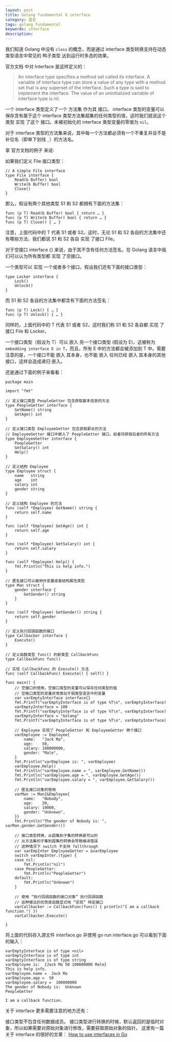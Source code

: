 ```yaml
---
layout: post
title: Golang fundamental 8 interface
category: 语言
tags: golang fundamental
keywords: interface
description:
---
```


我们知道 Golang 中没有 `class` 的概念，而是通过 interface 类型转换支持在动态类型语言中常见的 鸭子类型 达到运行时多态的效果。

官方文档 中对 Interface 是这样定义的：

> An interface type specifies a method set called its interface. A variable of interface type can store a value of any type with a method set that is any superset of the interface. Such a type is said to implement the interface. The value of an uninitialized variable of interface type is nil.

一个 interface 类型定义了一个 方法集 作为其 接口。 interface 类型的变量可以保存含有属于这个 interface 类型方法集超集的任何类型的值，这时我们就说这个类型 实现 了这个 接口。未被初始化的 interface 类型变量的零值为 `nil`。

对于 interface 类型的方法集来说，其中每一个方法都必须有一个不重复并且不是 补位名（即单下划线 `_`）的方法名。

拿 官方文档的例子 来说:

如果我们定义 File 接口类型：

```golang
// A simple File interface
type File interface {
	Read(b Buffer) bool
	Write(b Buffer) bool
	Close()
}
```

那么，假设有两个其他类型 S1 和 S2 都拥有下面的方法集：

```golang
func (p T) Read(b Buffer) bool { return … }
func (p T) Write(b Buffer) bool { return … }
func (p T) Close() { … }
```

注意，上面代码中的 T 代表 S1 或者 S2。这时，无论 S1 和 S2 各自的方法集中还有哪些方法，我们都说 S1 和 S2 各自 实现 了接口 File。

对于空接口 interface {} 来说，由于其不含有任何方法签名，在 Golang 语言中我们可以认为所有类型都 实现 了空接口。

一个类型可以 实现 一个或者多个接口，假设我们还有下面的接口类型：

```golang
type Locker interface {
	Lock()
	Unlock()
}
```

而 S1 和 S2 各自的方法集中都含有下面的方法签名：

```golang
func (p T) Lock() { … }
func (p T) Unlock() { … }
```

同样的，上面代码中的 T 代表 S1 或者 S2，这时我们称 S1 和 S2 各自都 实现 了接口 File 和 Locker。

一个接口类型（假设为 T）可以 嵌入 另一个接口类型 (假设为 E)，这被称为 `embedding interface E in T`，而且，所有 E 中的方法都会被添加到 T 中。需要注意的是，一个接口不能 嵌入 其本身，也不能 嵌入 任何已经 嵌入 其本身的其他接口，这样会造成递归 嵌入。

还是通过下面的例子来看看：

```golang
package main

import "fmt"

// 定义接口类型 PeopleGetter 包含获取基本信息的方法
type PeopleGetter interface {
	GetName() string
	GetAge() int
}

// 定义接口类型 EmployeeGetter 包含获取薪水的方法
// EmployeeGetter 接口中嵌入了 PeopleGetter 接口，前者将获取后者的所有方法
type EmployeeGetter interface {
	PeopleGetter
	GetSalary() int
	Help()
}

// 定义结构 Employee
type Employee struct {
	name   string
	age    int
	salary int
	gender string
}

// 定义结构 Employee 的方法
func (self *Employee) GetName() string {
	return self.name
}

func (self *Employee) GetAge() int {
	return self.age
}

func (self *Employee) GetSalary() int {
	return self.salary
}

func (self *Employee) Help() {
	fmt.Println("This is help info.")
}

// 匿名接口可以被用作变量或者结构属性类型
type Man struct {
	gender interface {
		GetGender() string
	}
}

func (self *Employee) GetGender() string {
	return self.gender
}

// 定义执行回调函数的接口
type Callbacker interface {
	Execute()
}

// 定义函数类型 func() 的新类型 CallbackFunc
type CallbackFunc func()

// 实现 CallbackFunc 的 Execute() 方法
func (self CallbackFunc) Execute() { self() }

func main() {
	// 空接口的使用，空接口类型的变量可以保存任何类型的值
	// 空格口类型的变量非常类似于弱类型语言中的变量
	var varEmptyInterface interface{}
	fmt.Printf("varEmptyInterface is of type %T\n", varEmptyInterface)
	varEmptyInterface = 100
	fmt.Printf("varEmptyInterface is of type %T\n", varEmptyInterface)
	varEmptyInterface = "Golang"
	fmt.Printf("varEmptyInterface is of type %T\n", varEmptyInterface)

	// Employee 实现了 PeopleGetter 和 EmployeeGetter 两个接口
	varEmployee := Employee{
		name:   "Jack Ma",
		age:    50,
		salary: 100000000,
		gender: "Male",
	}
	fmt.Println("varEmployee is: ", varEmployee)
	varEmployee.Help()
	fmt.Println("varEmployee.name = ", varEmployee.GetName())
	fmt.Println("varEmployee.age = ", varEmployee.GetAge())
	fmt.Println("varEmployee.salary = ", varEmployee.GetSalary())

	// 匿名接口对象的使用
	varMan := Man{&Employee{
		name:   "Nobody",
		age:    20,
		salary: 10000,
		gender: "Unknown",
	}}
	fmt.Println("The gender of Nobody is: ", varMan.gender.GetGender())

	// 接口类型转换，从超集到子集的转换是可以的
	// 从方法集的子集到超集的转换会导致编译错误
	// 这种情况下 switch 不支持 fallthrough
	var varEmpInter EmployeeGetter = &varEmployee
	switch varEmpInter.(type) {
	case nil:
		fmt.Println("nil")
	case PeopleGetter:
		fmt.Println("PeopleGetter")
	default:
		fmt.Println("Unknown")
	}

	// 使用 “执行回调函数的接口对象” 执行回调函数
	// 这种做法的优势是函数显式地 “实现” 特定接口
	varCallbacker := CallbackFunc(func() { println("I am a callback function.") })
	varCallbacker.Execute()

}
```

将上面的代码存入源文件 interface.go 并使用 go run interface.go 可以看到下面的输入：

```shell
varEmptyInterface is of type <nil>
varEmptyInterface is of type int
varEmptyInterface is of type string
varEmployee is:  {Jack Ma 50 100000000 Male}
This is help info.
varEmployee.name =  Jack Ma
varEmployee.age =  50
varEmployee.salary =  100000000
The gender of Nobody is:  Unknown
PeopleGetter

I am a callback function.
```

关于 interface 更多需要注意的地方还有：

接口类型不包含任何数据成员。
接口类型进行转换的时候，默认返回的是临时对象，所以如果需要对原始对象进行修改，需要获取原始对象的指针。
这里有一篇关于 interface 的很好的文章： [How to use interfaces in Go](http://jordanorelli.com/post/32665860244/how-to-use-interfaces-in-go)